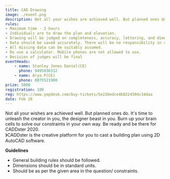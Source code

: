 ```yaml
---
title: CAD Drawing
image: ./event.png
description: Not all your wishes are achieved well. But planned ones do. It's time to unleash the creator in you, the designer beast in you. Burn up your brain cells to solve our constraints in your own way. Be ready and be there for CADDster 2020.》CADDster is the creative platform for you to cast a building plan using 2D AutoCAD software.
rules: 
- Maximum time - 2 hours 
- Individuals are to draw the plan and elevation.
- Drawing will be judged on completeness, accuracy, lettering, and dimensioning, marking, neatness.
- Data should be saved accurately. There will be no responsibility in case of power failure.
- All missing data can be suitably assumed.
- Do use a calculator. Mobile phones are not allowed to use.
- Decision of judges will be final
eventHeads:
    - name: Stanley Jones Daniel(CE)
      phone: 9495036312
    - name: Arya P(CE)
      phone: 8075521900
prize: 5000
registration: 100
reg: https://www.yepdesk.com/buy-tickets/5e22bedce4b022450dc34daa
date: Feb 28
---
```

Not all your wishes are achieved well. But planned ones do. It's time to unleash the creator in you, the designer beast in you. Burn up your brain cells to solve our constraints in your own way. Be ready and be there for CADDster 2020.   
》CADDster is the creative platform for you to cast a building plan using 2D AutoCAD software.

**Guidelines**
  
  
- General building rules should be followed.
- Dimensions should be in standard units.
- Should be as per the given area in the question/ constraints.
